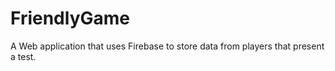 # FriendlyGame
A Web application that uses Firebase to store data from players that present a test.
